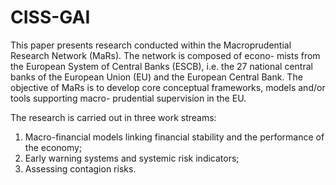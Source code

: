 # CISS-GAI

This paper presents research conducted within the Macroprudential Research Network (MaRs). The network is composed of econo- mists from the European System of Central Banks (ESCB), i.e. the 27 national central banks of the European Union (EU) and the European Central Bank. The objective of MaRs is to develop core conceptual frameworks, models and/or tools supporting macro- prudential supervision in the EU.

The research is carried out in three work streams: 
1) Macro-financial models linking financial stability and the performance of the economy; 
2) Early warning systems and systemic risk indicators;
3) Assessing contagion risks.
